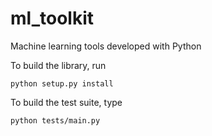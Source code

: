 # ml_toolkit
Machine learning tools developed with Python

To build the library, run 
```
python setup.py install
```

To build the test suite, type
```
python tests/main.py
```
